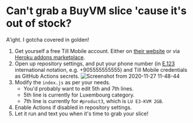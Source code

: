 # Can't grab a BuyVM slice 'cause it's out of stock?
A'ight. I gotcha covered in golden!

1. Get yourself a free Till Mobile account. Either on [their website](https://tillmobile.com) or via [Heroku addons marketplace](https://elements.heroku.com/addons/till).
2. Open up repository settings, and put your phone number (in [E.123](https://en.wikipedia.org/wiki/E.123#Example_formats) international notation, e.g. +905555555555) and Till Mobile credentials as GitHub Actions secrets.
   ![Screenshot from 2020-11-27 11-48-44](https://user-images.githubusercontent.com/41230766/100429641-a8d27000-30a6-11eb-8701-53f7c33fc479.png)
3. Modify the `index.js` as per your needs.
   * You'd probably want to edit 5th and 7th lines.
   * 5th line is currently for Luxembourg category.
   * 7th line is currently for `#product3`, which is `LU E3-KVM 2GB`.
4. Enable Actions if disabled in repository settings.
5. Let it run and text you when it's time to grab your slice!
